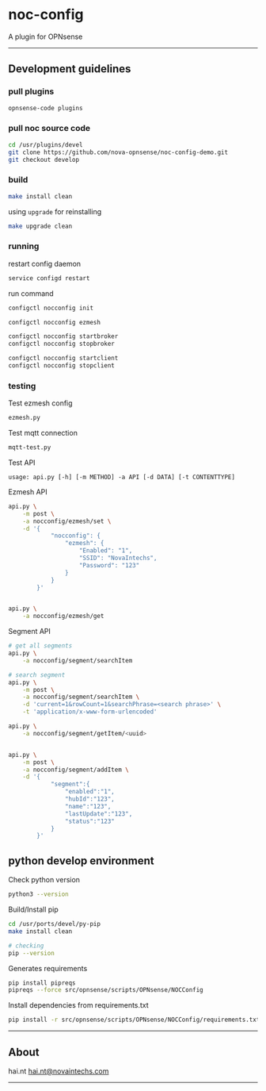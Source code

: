 # noc-config

A plugin for OPNsense

---

## Development guidelines

### pull plugins

```sh
opnsense-code plugins
```

### pull noc source code

```sh
cd /usr/plugins/devel
git clone https://github.com/nova-opnsense/noc-config-demo.git
git checkout develop
```

### build

```sh
make install clean
```

using `upgrade` for reinstalling

```sh
make upgrade clean
```

### running

restart config daemon

```sh
service configd restart
```

run command

```sh
configctl nocconfig init

configctl nocconfig ezmesh

configctl nocconfig startbroker
configctl nocconfig stopbroker

configctl nocconfig startclient
configctl nocconfig stopclient
```

### testing

Test ezmesh config

```sh
ezmesh.py
```

Test mqtt connection

```sh
mqtt-test.py
```

Test API

`usage: api.py [-h] [-m METHOD] -a API [-d DATA] [-t CONTENTTYPE]`

Ezmesh API

```sh
api.py \
    -m post \
    -a nocconfig/ezmesh/set \
    -d '{
            "nocconfig": {
                "ezmesh": {
                    "Enabled": "1",
                    "SSID": "NovaIntechs",
                    "Password": "123"
                }
            }
        }'


api.py \
    -a nocconfig/ezmesh/get
```

Segment API

```sh
# get all segments
api.py \
    -a nocconfig/segment/searchItem

# search segment
api.py \
    -m post \
    -a nocconfig/segment/searchItem \
    -d 'current=1&rowCount=1&searchPhrase=<search phrase>' \
    -t 'application/x-www-form-urlencoded'

api.py \
    -a nocconfig/segment/getItem/<uuid>


api.py \
    -m post \
    -a nocconfig/segment/addItem \
    -d '{
            "segment":{
                "enabled":"1",
                "hubId":"123",
                "name":"123",
                "lastUpdate":"123",
                "status":"123"
            }
        }'
```

## python develop environment

Check python version

```sh
python3 --version
```

Build/Install pip

```sh
cd /usr/ports/devel/py-pip
make install clean

# checking
pip --version
```

Generates requirements

```sh
pip install pipreqs
pipreqs --force src/opnsense/scripts/OPNsense/NOCConfig
```

Install dependencies from requirements.txt

```sh
pip install -r src/opnsense/scripts/OPNsense/NOCConfig/requirements.txt
```

---

## About

hai.nt <hai.nt@novaintechs.com>

---
